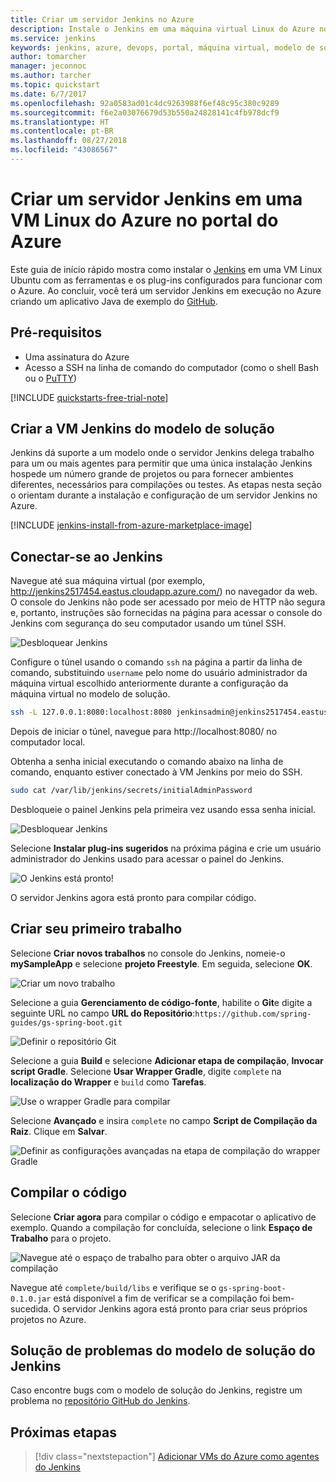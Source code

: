 ```yaml
---
title: Criar um servidor Jenkins no Azure
description: Instale o Jenkins em uma máquina virtual Linux do Azure no modelo de solução Jenkins e crie um aplicativo Java de exemplo.
ms.service: jenkins
keywords: jenkins, azure, devops, portal, máquina virtual, modelo de solução
author: tomarcher
manager: jeconnoc
ms.author: tarcher
ms.topic: quickstart
ms.date: 6/7/2017
ms.openlocfilehash: 92a0583ad01c4dc9263988f6ef48c95c380c9289
ms.sourcegitcommit: f6e2a03076679d53b550a24828141c4fb978dcf9
ms.translationtype: HT
ms.contentlocale: pt-BR
ms.lasthandoff: 08/27/2018
ms.locfileid: "43086567"
---
```

# <a name="create-a-jenkins-server-on-an-azure-linux-vm-from-the-azure-portal"></a>Criar um servidor Jenkins em uma VM Linux do Azure no portal do Azure

Este guia de início rápido mostra como instalar o [Jenkins](https://jenkins.io) em uma VM Linux Ubuntu com as ferramentas e os plug-ins configurados para funcionar com o Azure. Ao concluir, você terá um servidor Jenkins em execução no Azure criando um aplicativo Java de exemplo do [GitHub](https://github.com).

## <a name="prerequisites"></a>Pré-requisitos

* Uma assinatura do Azure
* Acesso a SSH na linha de comando do computador (como o shell Bash ou o [PuTTY](http://www.putty.org/))

[!INCLUDE [quickstarts-free-trial-note](../../includes/quickstarts-free-trial-note.md)]

## <a name="create-the-jenkins-vm-from-the-solution-template"></a>Criar a VM Jenkins do modelo de solução
Jenkins dá suporte a um modelo onde o servidor Jenkins delega trabalho para um ou mais agentes para permitir que uma única instalação Jenkins hospede um número grande de projetos ou para fornecer ambientes diferentes, necessários para compilações ou testes. As etapas nesta seção o orientam durante a instalação e configuração de um servidor Jenkins no Azure.

[!INCLUDE [jenkins-install-from-azure-marketplace-image](../../includes/jenkins-install-from-azure-marketplace-image.md)]

## <a name="connect-to-jenkins"></a>Conectar-se ao Jenkins

Navegue até sua máquina virtual (por exemplo, http://jenkins2517454.eastus.cloudapp.azure.com/) no navegador da web. O console do Jenkins não pode ser acessado por meio de HTTP não segura e, portanto, instruções são fornecidas na página para acessar o console do Jenkins com segurança do seu computador usando um túnel SSH.

![Desbloquear Jenkins](./media/install-jenkins-solution-template/jenkins-ssh-instructions.png)

Configure o túnel usando o comando `ssh` na página a partir da linha de comando, substituindo `username` pelo nome do usuário administrador da máquina virtual escolhido anteriormente durante a configuração da máquina virtual no modelo de solução.

```bash
ssh -L 127.0.0.1:8080:localhost:8080 jenkinsadmin@jenkins2517454.eastus.cloudapp.azure.com
```

Depois de iniciar o túnel, navegue para http://localhost:8080/ no computador local. 

Obtenha a senha inicial executando o comando abaixo na linha de comando, enquanto estiver conectado à VM Jenkins por meio do SSH.

```bash
sudo cat /var/lib/jenkins/secrets/initialAdminPassword
```

Desbloqueie o painel Jenkins pela primeira vez usando essa senha inicial.

![Desbloquear Jenkins](./media/install-jenkins-solution-template/jenkins-unlock.png)

Selecione **Instalar plug-ins sugeridos** na próxima página e crie um usuário administrador do Jenkins usado para acessar o painel do Jenkins.

![O Jenkins está pronto!](./media/install-jenkins-solution-template/jenkins-welcome.png)

O servidor Jenkins agora está pronto para compilar código.

## <a name="create-your-first-job"></a>Criar seu primeiro trabalho

Selecione **Criar novos trabalhos** no console do Jenkins, nomeie-o **mySampleApp** e selecione **projeto Freestyle**. Em seguida, selecione **OK**.

![Criar um novo trabalho](./media/install-jenkins-solution-template/jenkins-new-job.png) 

Selecione a guia **Gerenciamento de código-fonte**, habilite o **Git**e digite a seguinte URL no campo **URL do Repositório**:`https://github.com/spring-guides/gs-spring-boot.git`

![Definir o repositório Git](./media/install-jenkins-solution-template/jenkins-job-git-configuration.png) 

Selecione a guia **Build** e selecione **Adicionar etapa de compilação**, **Invocar script Gradle**. Selecione **Usar Wrapper Gradle**, digite `complete` na **localização do Wrapper** e `build` como **Tarefas**.

![Use o wrapper Gradle para compilar](./media/install-jenkins-solution-template/jenkins-job-gradle-config.png) 

Selecione **Avançado** e insira `complete` no campo **Script de Compilação da Raiz**. Clique em **Salvar**.

![Definir as configurações avançadas na etapa de compilação do wrapper Gradle](./media/install-jenkins-solution-template/jenkins-job-gradle-advances.png) 

## <a name="build-the-code"></a>Compilar o código

Selecione **Criar agora** para compilar o código e empacotar o aplicativo de exemplo. Quando a compilação for concluída, selecione o link **Espaço de Trabalho** para o projeto.

![Navegue até o espaço de trabalho para obter o arquivo JAR da compilação](./media/install-jenkins-solution-template/jenkins-access-workspace.png) 

Navegue até `complete/build/libs` e verifique se o `gs-spring-boot-0.1.0.jar` está disponível a fim de verificar se a compilação foi bem-sucedida. O servidor Jenkins agora está pronto para criar seus próprios projetos no Azure.

## <a name="troubleshooting-the-jenkins-solution-template"></a>Solução de problemas do modelo de solução do Jenkins

Caso encontre bugs com o modelo de solução do Jenkins, registre um problema no [repositório GitHub do Jenkins](https://github.com/azure/jenkins/issues).

## <a name="next-steps"></a>Próximas etapas

> [!div class="nextstepaction"]
> [Adicionar VMs do Azure como agentes do Jenkins](jenkins-azure-vm-agents.md)
